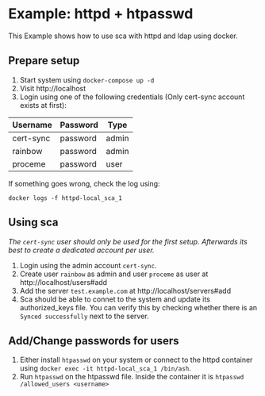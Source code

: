 # Example: httpd + htpasswd

This Example shows how to use sca with httpd and ldap using docker.

## Prepare setup

1. Start system using `docker-compose up -d`
1. Visit http://localhost
1. Login using one of the following credentials (Only cert-sync account exists at first):

|Username|Password|Type|
|---|---|---|
|cert-sync|password|admin|
|rainbow|password|admin|
|proceme|password|user|

If something goes wrong, check the log using:
```
docker logs -f httpd-local_sca_1
```

## Using sca

_The `cert-sync` user should only be used for the first setup. Afterwards its best to create a dedicated account per user._

1. Login using the admin account `cert-sync`.
1. Create user `rainbow` as admin and user `proceme` as user at http://localhost/users#add
1. Add the server `test.example.com` at http://localhost/servers#add
1. Sca should be able to connet to the system and update its authorized_keys file. You can verify this by checking whether there is an `Synced successfully` next to the server. 

## Add/Change passwords for users

1. Either install `htpasswd` on your system or connect to the httpd container using `docker exec -it httpd-local_sca_1 /bin/ash`.
1. Run `htpasswd` on the htpasswd file. Inside the container it is `htpasswd /allowed_users <username>`
